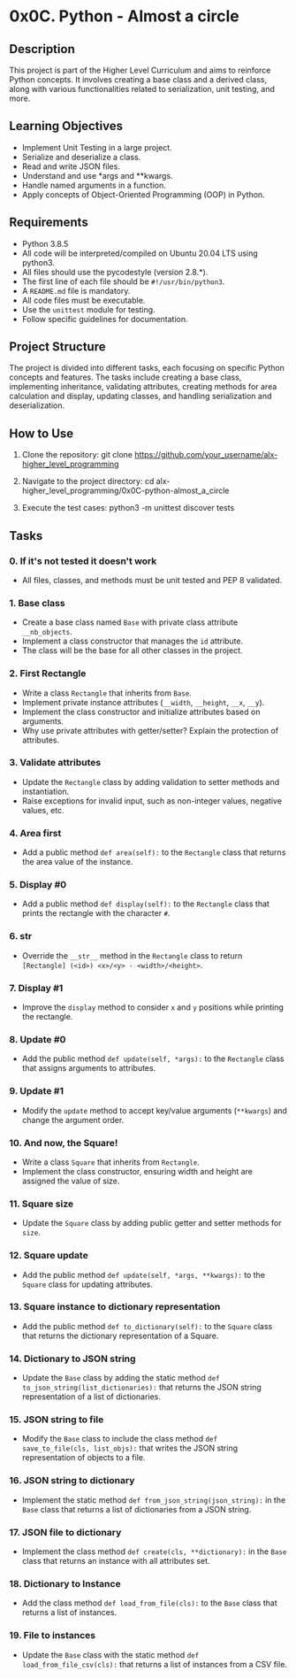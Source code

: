 # 0x0C. Python - Almost a circle

## Description
This project is part of the Higher Level Curriculum and aims to reinforce Python concepts. It involves creating a base class and a derived class, along with various functionalities related to serialization, unit testing, and more.

## Learning Objectives
- Implement Unit Testing in a large project.
- Serialize and deserialize a class.
- Read and write JSON files.
- Understand and use *args and **kwargs.
- Handle named arguments in a function.
- Apply concepts of Object-Oriented Programming (OOP) in Python.

## Requirements
- Python 3.8.5
- All code will be interpreted/compiled on Ubuntu 20.04 LTS using python3.
- All files should use the pycodestyle (version 2.8.*).
- The first line of each file should be `#!/usr/bin/python3`.
- A `README.md` file is mandatory.
- All code files must be executable.
- Use the `unittest` module for testing.
- Follow specific guidelines for documentation.

## Project Structure
The project is divided into different tasks, each focusing on specific Python concepts and features. The tasks include creating a base class, implementing inheritance, validating attributes, creating methods for area calculation and display, updating classes, and handling serialization and deserialization.

## How to Use
1. Clone the repository:
git clone https://github.com/your_username/alx-higher_level_programming


2. Navigate to the project directory:
cd alx-higher_level_programming/0x0C-python-almost_a_circle


3. Execute the test cases:
python3 -m unittest discover tests


## Tasks
### 0. If it's not tested it doesn't work
- All files, classes, and methods must be unit tested and PEP 8 validated.

### 1. Base class
- Create a base class named `Base` with private class attribute `__nb_objects`.
- Implement a class constructor that manages the `id` attribute.
- The class will be the base for all other classes in the project.

### 2. First Rectangle
- Write a class `Rectangle` that inherits from `Base`.
- Implement private instance attributes (`__width`, `__height`, `__x`, `__y`).
- Implement the class constructor and initialize attributes based on arguments.
- Why use private attributes with getter/setter? Explain the protection of attributes.

### 3. Validate attributes
- Update the `Rectangle` class by adding validation to setter methods and instantiation.
- Raise exceptions for invalid input, such as non-integer values, negative values, etc.

### 4. Area first
- Add a public method `def area(self):` to the `Rectangle` class that returns the area value of the instance.

### 5. Display #0
- Add a public method `def display(self):` to the `Rectangle` class that prints the rectangle with the character `#`.

### 6. __str__
- Override the `__str__` method in the `Rectangle` class to return `[Rectangle] (<id>) <x>/<y> - <width>/<height>`.

### 7. Display #1
- Improve the `display` method to consider `x` and `y` positions while printing the rectangle.

### 8. Update #0
- Add the public method `def update(self, *args):` to the `Rectangle` class that assigns arguments to attributes.

### 9. Update #1
- Modify the `update` method to accept key/value arguments (`**kwargs`) and change the argument order.

### 10. And now, the Square!
- Write a class `Square` that inherits from `Rectangle`.
- Implement the class constructor, ensuring width and height are assigned the value of size.

### 11. Square size
- Update the `Square` class by adding public getter and setter methods for `size`.

### 12. Square update
- Add the public method `def update(self, *args, **kwargs):` to the `Square` class for updating attributes.

### 13. Square instance to dictionary representation
- Add the public method `def to_dictionary(self):` to the `Square` class that returns the dictionary representation of a Square.

### 14. Dictionary to JSON string
- Update the `Base` class by adding the static method `def to_json_string(list_dictionaries):` that returns the JSON string representation of a list of dictionaries.

### 15. JSON string to file
- Modify the `Base` class to include the class method `def save_to_file(cls, list_objs):` that writes the JSON string representation of objects to a file.

### 16. JSON string to dictionary
- Implement the static method `def from_json_string(json_string):` in the `Base` class that returns a list of dictionaries from a JSON string.

### 17. JSON file to dictionary
- Implement the class method `def create(cls, **dictionary):` in the `Base` class that returns an instance with all attributes set.

### 18. Dictionary to Instance
- Add the class method `def load_from_file(cls):` to the `Base` class that returns a list of instances.

### 19. File to instances
- Update the `Base` class with the static method `def load_from_file_csv(cls):` that returns a list of instances from a CSV file.
